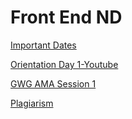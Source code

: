 Front End ND
===========


[Important Dates](https://sites.google.com/udacity.com/gwgdevscholarship/deadlines?authuser=0)


[Orientation Day 1-Youtube](https://www.youtube.com/watch?v=Bn53sMTz_xU&feature=youtu.be)


[GWG AMA Session 1](https://docs.google.com/spreadsheets/d/1D36sxMmP1U20pbVdV_Pz-Oo7R5Rs9Cehrdlfbl1jN8U/edit#gid=0)


[Plagiarism](https://udacity.zendesk.com/hc/en-us/categories/360000151251-Plagiarism)

